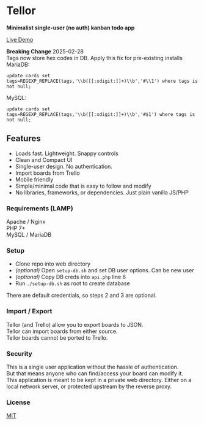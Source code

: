 # Tellor
__Minimalist single-user (no auth) kanban todo app__

[Live Demo](https://tellor.cc/demo/?b=18486f63be6bb5f2)

__Breaking Change__ 2025-02-28\
Tags now store hex codes in DB. Apply this fix for pre-existing installs\
MariaDB:
```
update cards set tags=REGEXP_REPLACE(tags,'\\b([[:xdigit:]]+)\\b','#\\1') where tags is not null;
```
MySQL:
```
update cards set tags=REGEXP_REPLACE(tags,'\\b([[:xdigit:]]+)\\b','#$1') where tags is not null;
```

## Features
- Loads fast. Lightweight. Snappy controls
- Clean and Compact UI
- Single-user design. No authentication.
- Import boards from Trello
- Mobile friendly
- Simple/minimal code that is easy to follow and modify
- No libraries, frameworks, or dependencies. Just plain vanilla JS/PHP

### Requirements (LAMP)
Apache / Nginx\
PHP 7+\
MySQL / MariaDB

### Setup
- Clone repo into web directory
- _(optional)_ Open `setup-db.sh` and set DB user options. Can be new user
- _(optional)_ Copy DB creds into `api.php` line 6
- Run `./setup-db.sh` as root to create database

There are default credentials, so steps 2 and 3 are optional.

### Import / Export

Tellor (and Trello) allow you to export boards to JSON.\
Tellor can import boards from either source.\
Tellor boards cannot be ported to Trello.

### Security
This is a single user application without the hassle of authentication.\
But that means anyone who can find/access your board can modify it.\
This application is meant to be kept in a private web directory. Either on a local network server, or protected upstream by the reverse proxy.

### License
[MIT](LICENSE)


